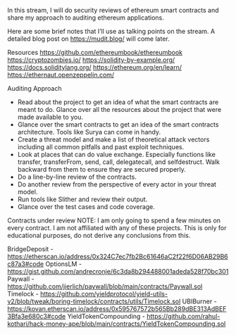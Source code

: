 In this stream, I will do security reviews of ethereum smart contracts and share my approach to auditing ethereum applications. 

Here are some brief notes that I’ll use as talking points on the stream. A detailed blog post on https://mudit.blog/ will come later.

Resources
https://github.com/ethereumbook/ethereumbook
https://cryptozombies.io/
https://solidity-by-example.org/
https://docs.soliditylang.org/
https://ethereum.org/en/learn/
https://ethernaut.openzeppelin.com/

Auditing Approach
- Read about the project to get an idea of what the smart contracts are meant to do. Glance over all the resources about the project that were made available to you.
- Glance over the smart contracts to get an idea of the smart contracts architecture. Tools like Surya can come in handy.
- Create a threat model and make a list of theoretical attack vectors including all common pitfalls and past exploit techniques.
- Look at places that can do value exchange. Especially functions like transfer, transferFrom, send, call, delegatecall, and selfdestruct. Walk backward from them to ensure they are secured properly.
- Do a line-by-line review of the contracts.
- Do another review from the perspective of every actor in your threat model.
- Run tools like Slither and review their output.
- Glance over the test cases and code coverage.

Contracts under review
NOTE: I am only going to spend a few minutes on every contract. I am not affiliated with any of these projects. This is only for educational purposes, do not derive any conclusions from this.

BridgeDeposit - https://etherscan.io/address/0x324C7ec7fb2Bc61646aC2f22f6D06AB29B6c87a3#code
OptionsLM - https://gist.github.com/andrecronje/6c3da8b294488001adeda528f70bc301
Paywall - https://github.com/jierlich/paywall/blob/main/contracts/Paywall.sol
Timelock - https://github.com/yieldprotocol/yield-utils-v2/blob/tweak/boring-timelock/contracts/utils/Timelock.sol
UBIBurner - https://kovan.etherscan.io/address/0x595767572b565Bb289dBE313AdBEF3Bfa3e680c3#code
YieldTokenCompounding - https://github.com/rahul-kothari/hack-money-ape/blob/main/contracts/YieldTokenCompounding.sol
